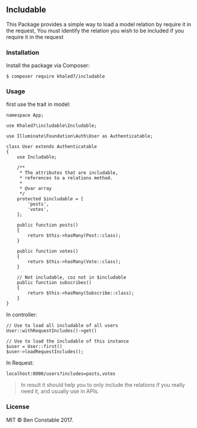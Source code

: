 ## Includable 

This Package provides a simple way to load a model relation by require it in the request,
You must identify the relation you wish to be included if you require it in the request  

### Installation 

Install the package via Composer:
````
$ composer require khaled7/includable
````

### Usage

first use the trait in model:

````
namespace App;

use Khaled7\includable\Includable;

use Illuminate\Foundation\Auth\User as Authenticatable;

class User extends Authenticatable
{   
    use Includable;
    
    /**
     * The attributes that are includable,
     * references to a relations method.
     *
     * @var array
     */
    protected $includable = [
        'posts',
        'votes',
    ];
   
    public function posts()
    {
        return $this->hasMany(Post::class);
    } 
    
    public function votes()
    {
        return $this->hasMany(Vote::class);
    }
    
    // Not includable, coz not in $includable
    public function subscribes()
    {
        return $this->hasMany(Subscribe::class);
    }  
}
```` 

In controller:

````
// Use to load all includable of all users
User::withRequestIncludes()->get()

// Use to load the includable of this instance
$user = User::first()
$user->loadRequestIncludes();
````

In Request:
````
localhost:8000/users?includes=posts,votes
````
 
 > In result it should help you to  only include the relations if you really need it, and usually use in APIs.
 
### License
MIT © Ben Constable 2017.
